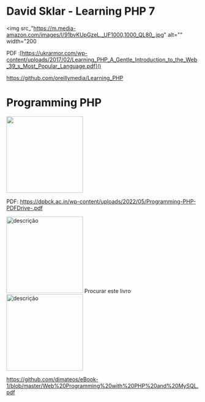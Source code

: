 


# David Sklar - Learning PHP 7


<img src_"https://m.media-amazon.com/images/I/91bvKUpGzeL._UF1000,1000_QL80_.jpg" alt="" width="200

PDF :[https://ukrarmor.com/wp-content/uploads/2017/02/Learning_PHP_A_Gentle_Introduction_to_the_Web_39_s_Most_Popular_Language.pdf]()


https://github.com/oreillymedia/Learning_PHP

# Programming PHP

<img src="https://m.media-amazon.com/images/I/41Hmkbf7afL._UF1000,1000_QL80_.jpg" alt="" width="200">

PDF: https://dpbck.ac.in/wp-content/uploads/2022/05/Programming-PHP-PDFDrive-.pdf



<img src="https://media.springernature.com/full/springer-static/cover-hires/book/978-1-4842-6619-9" alt="descrição" width="200">
Procurar este livro



<img src="https://media.springernature.com/full/springer-static/cover-hires/book/978-3-319-22659-0" alt="descrição" width="200">

https://github.com/dimateos/eBook-1/blob/master/Web%20Programming%20with%20PHP%20and%20MySQL.pdf
